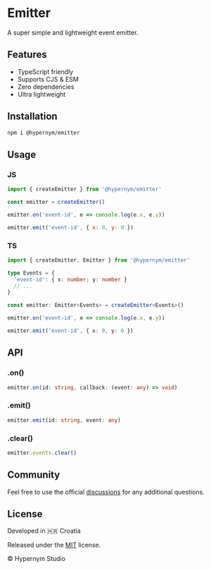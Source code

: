# Emitter

A super simple and lightweight event emitter.

## Features

- TypeScript friendly
- Supports CJS & ESM
- Zero dependencies
- Ultra lightweight

## Installation

```sh
npm i @hypernym/emitter
```

## Usage

### JS

```js
import { createEmitter } from '@hypernym/emitter'

const emitter = createEmitter()

emitter.on('event-id', e => console.log(e.x, e.y))

emitter.emit('event-id', { x: 0, y: 0 })
```

### TS

```ts
import { createEmitter, Emitter } from '@hypernym/emitter'

type Events = {
  'event-id': { x: number; y: number }
  // ...
}

const emitter: Emitter<Events> = createEmitter<Events>()

emitter.on('event-id', e => console.log(e.x, e.y))

emitter.emit('event-id', { x: 0, y: 0 })
```

## API

### .on()

```ts
emitter.on(id: string, callback: (event: any) => void)
```

### .emit()

```ts
emitter.emit(id: string, event: any)
```

### .clear()

```ts
emitter.events.clear()
```

## Community

Feel free to use the official [discussions](https://github.com/hypernym-studio/emitter/discussions) for any additional questions.

## License

Developed in 🇭🇷 Croatia

Released under the [MIT](LICENSE.txt) license.

© Hypernym Studio
